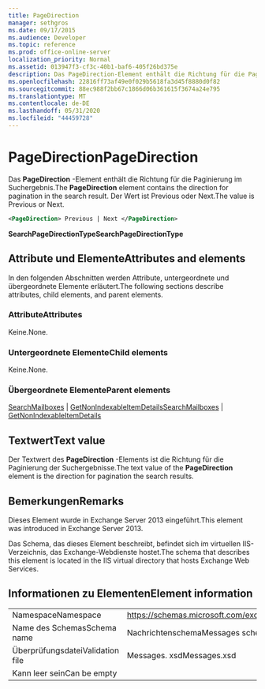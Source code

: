 ```yaml
---
title: PageDirection
manager: sethgros
ms.date: 09/17/2015
ms.audience: Developer
ms.topic: reference
ms.prod: office-online-server
localization_priority: Normal
ms.assetid: 013947f3-cf3c-40b1-baf6-405f26bd375e
description: Das PageDirection-Element enthält die Richtung für die Paginierung im Suchergebnis. Der Wert ist Previous oder Next.
ms.openlocfilehash: 22816ff73af49e0f029b5618fa3d45f8880d0f82
ms.sourcegitcommit: 88ec988f2bb67c1866d06b361615f3674a24e795
ms.translationtype: MT
ms.contentlocale: de-DE
ms.lasthandoff: 05/31/2020
ms.locfileid: "44459728"
---
```

# <a name="pagedirection"></a><span data-ttu-id="68694-104">PageDirection</span><span class="sxs-lookup"><span data-stu-id="68694-104">PageDirection</span></span>

<span data-ttu-id="68694-105">Das **PageDirection** -Element enthält die Richtung für die Paginierung im Suchergebnis.</span><span class="sxs-lookup"><span data-stu-id="68694-105">The **PageDirection** element contains the direction for pagination in the search result.</span></span> <span data-ttu-id="68694-106">Der Wert ist Previous oder Next.</span><span class="sxs-lookup"><span data-stu-id="68694-106">The value is Previous or Next.</span></span> 
  
```XML
<PageDirection> Previous | Next </PageDirection>
```

 <span data-ttu-id="68694-107">**SearchPageDirectionType**</span><span class="sxs-lookup"><span data-stu-id="68694-107">**SearchPageDirectionType**</span></span>
## <a name="attributes-and-elements"></a><span data-ttu-id="68694-108">Attribute und Elemente</span><span class="sxs-lookup"><span data-stu-id="68694-108">Attributes and elements</span></span>

<span data-ttu-id="68694-109">In den folgenden Abschnitten werden Attribute, untergeordnete und übergeordnete Elemente erläutert.</span><span class="sxs-lookup"><span data-stu-id="68694-109">The following sections describe attributes, child elements, and parent elements.</span></span>
  
### <a name="attributes"></a><span data-ttu-id="68694-110">Attribute</span><span class="sxs-lookup"><span data-stu-id="68694-110">Attributes</span></span>

<span data-ttu-id="68694-111">Keine.</span><span class="sxs-lookup"><span data-stu-id="68694-111">None.</span></span>
  
### <a name="child-elements"></a><span data-ttu-id="68694-112">Untergeordnete Elemente</span><span class="sxs-lookup"><span data-stu-id="68694-112">Child elements</span></span>

<span data-ttu-id="68694-113">Keine.</span><span class="sxs-lookup"><span data-stu-id="68694-113">None.</span></span>
  
### <a name="parent-elements"></a><span data-ttu-id="68694-114">Übergeordnete Elemente</span><span class="sxs-lookup"><span data-stu-id="68694-114">Parent elements</span></span>

<span data-ttu-id="68694-115">[SearchMailboxes](searchmailboxes.md)  |  [GetNonIndexableItemDetails](getnonindexableitemdetails.md)</span><span class="sxs-lookup"><span data-stu-id="68694-115">[SearchMailboxes](searchmailboxes.md) | [GetNonIndexableItemDetails](getnonindexableitemdetails.md)</span></span>
  
## <a name="text-value"></a><span data-ttu-id="68694-116">Textwert</span><span class="sxs-lookup"><span data-stu-id="68694-116">Text value</span></span>

<span data-ttu-id="68694-117">Der Textwert des **PageDirection** -Elements ist die Richtung für die Paginierung der Suchergebnisse.</span><span class="sxs-lookup"><span data-stu-id="68694-117">The text value of the **PageDirection** element is the direction for pagination the search results.</span></span> 
  
## <a name="remarks"></a><span data-ttu-id="68694-118">Bemerkungen</span><span class="sxs-lookup"><span data-stu-id="68694-118">Remarks</span></span>

<span data-ttu-id="68694-119">Dieses Element wurde in Exchange Server 2013 eingeführt.</span><span class="sxs-lookup"><span data-stu-id="68694-119">This element was introduced in Exchange Server 2013.</span></span>
  
<span data-ttu-id="68694-120">Das Schema, das dieses Element beschreibt, befindet sich im virtuellen IIS-Verzeichnis, das Exchange-Webdienste hostet.</span><span class="sxs-lookup"><span data-stu-id="68694-120">The schema that describes this element is located in the IIS virtual directory that hosts Exchange Web Services.</span></span>
  
## <a name="element-information"></a><span data-ttu-id="68694-121">Informationen zu Elementen</span><span class="sxs-lookup"><span data-stu-id="68694-121">Element information</span></span>

|||
|:-----|:-----|
|<span data-ttu-id="68694-122">Namespace</span><span class="sxs-lookup"><span data-stu-id="68694-122">Namespace</span></span>  <br/> |https://schemas.microsoft.com/exchange/services/2006/messages  <br/> |
|<span data-ttu-id="68694-123">Name des Schemas</span><span class="sxs-lookup"><span data-stu-id="68694-123">Schema name</span></span>  <br/> |<span data-ttu-id="68694-124">Nachrichtenschema</span><span class="sxs-lookup"><span data-stu-id="68694-124">Messages schema</span></span>  <br/> |
|<span data-ttu-id="68694-125">Überprüfungsdatei</span><span class="sxs-lookup"><span data-stu-id="68694-125">Validation file</span></span>  <br/> |<span data-ttu-id="68694-126">Messages. xsd</span><span class="sxs-lookup"><span data-stu-id="68694-126">Messages.xsd</span></span>  <br/> |
|<span data-ttu-id="68694-127">Kann leer sein</span><span class="sxs-lookup"><span data-stu-id="68694-127">Can be empty</span></span>  <br/> ||
   

